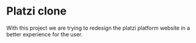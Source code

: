 # Platzi clone

With this project we are trying to redesign the platzi platform website in a better experience for the user.
